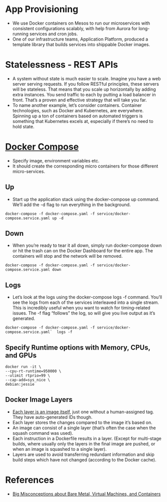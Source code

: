 # App Provisioning
- We use Docker containers on Mesos to run our microservices with consistent configurations scalably, with help from Aurora for long-running services and cron jobs.
- One of our infrastructure teams, Application Platform, produced a template library that builds services into shippable Docker images.

# Statelessness - REST APIs
- A system without state is much easier to scale. Imagine you have a web server serving requests. If you follow RESTful principles, these servers will be stateless. That means that you scale up horizontally by adding extra instances. You send traffic to each by putting a load balancer in front. That’s a proven and effective strategy that will take you far.
- To name another example, let’s consider containers. Container technologies, such as Docker and Kubernetes, are everywhere. Spinning up a ton of containers based on automated triggers is something that Kubernetes excels at, especially if there’s no need to hold state.

# [Docker Compose]( https://docs.docker.com/get-started/08_using_compose/)
- Specify image, environment variables etc.
- It should create the corresponding micro containers for those different micro-services.

## Up
- Start up the application stack using the docker-compose up command. We’ll add the -d flag to run everything in the background.

````
docker-compose -f docker-compose.yaml -f service/docker-compose.service.yaml up -d
````

## Down
- When you’re ready to tear it all down, simply run docker-compose down or hit the trash can on the Docker Dashboard for the entire app. The containers will stop and the network will be removed.

````
docker-compose -f docker-compose.yaml -f service/docker-compose.service.yaml down
````

## Logs
- Let’s look at the logs using the docker-compose logs -f command. You’ll see the logs from each of the services interleaved into a single stream. This is incredibly useful when you want to watch for timing-related issues. The -f flag “follows” the log, so will give you live output as it’s generated.

````
docker-compose -f docker-compose.yaml -f service/docker-compose.service.yaml`  logs -f
````

## Specify Runtime options with Memory, CPUs, and GPUs

````
docker run -it \
--cpu-rt-runtime=950000 \
--ulimit rtprio=99 \
--cap-add=sys_nice \
debian:jessie
````

## Docker Image Layers
- [Each layer is an image itself](https://vsupalov.com/docker-image-layers/), just one without a human-assigned tag. They have auto-generated IDs though.
- Each layer stores the changes compared to the image it’s based on.
- An image can consist of a single layer (that’s often the case when the squash command was used).
- Each instruction in a Dockerfile results in a layer. (Except for multi-stage builds, where usually only the layers in the final image are pushed, or when an image is squashed to a single layer).
- Layers are used to avoid transferring redundant information and skip build steps which have not changed (according to the Docker cache).

# References
- [Big Misconceptions about Bare Metal, Virtual Machines, and Containers](https://www.youtube.com/watch?v=Jz8Gs4UHTO8)